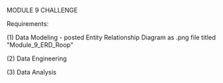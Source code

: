 MODULE 9 CHALLENGE


Requirements:


(1) Data Modeling - posted Entity Relationship Diagram as .png file titled "Module_9_ERD_Roop"


(2) Data Engineering


(3) Data Analysis

